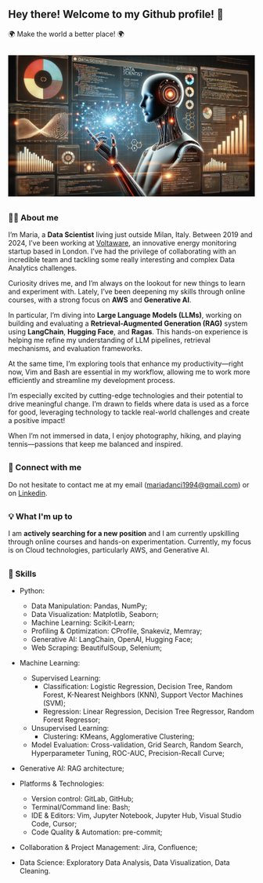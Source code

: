 ## Hey there! Welcome to my Github profile! 🚀
:earth_africa: Make the world a better place! :earth_africa:

##

![alt text](https://github.com/mariadancianu/mariadancianu/blob/main/img.jpg)


<!--
<p float="left">
  <img src="https://media.giphy.com/media/USV0ym3bVWQJJmNu3N/giphy.gif" width="270" height="270"/>
  <img src="https://media.giphy.com/media/EcqCKYnrHiAgwpGqme/giphy.gif" width="270" height="270"/>
  <img src="https://media.giphy.com/media/pufOOG2cplDtfyQXL1/giphy-downsized-large.gif" width="270" height="270"/>
</p>
-->

##

  
### :woman_technologist: About me 

I’m Maria, a **Data Scientist** living just outside Milan, Italy. Between 2019 and 2024, I’ve been working at [Voltaware](https://voltaware.com/), an innovative energy monitoring startup based in London. I’ve had the privilege of collaborating with an incredible team and tackling some really interesting and complex Data Analytics challenges.

Curiosity drives me, and I’m always on the lookout for new things to learn and experiment with. Lately, I’ve been deepening my skills through online courses, with a strong focus on **AWS** and **Generative AI**.

In particular, I’m diving into **Large Language Models (LLMs)**, working on building and evaluating a **Retrieval-Augmented Generation (RAG)** system using **LangChain**, **Hugging Face**, and **Ragas**. This hands-on experience is helping me refine my understanding of LLM pipelines, retrieval mechanisms, and evaluation frameworks.

At the same time, I’m exploring tools that enhance my productivity—right now, Vim and Bash are essential in my workflow, allowing me to work more efficiently and streamline my development process.

I’m especially excited by cutting-edge technologies and their potential to drive meaningful change. I’m drawn to fields where data is used as a force for good, leveraging technology to tackle real-world challenges and create a positive impact!

When I’m not immersed in data, I enjoy photography, hiking, and playing tennis—passions that keep me balanced and inspired.


## 

### :handshake: Connect with me 
Do not hesitate to contact me at my email (mariadanci1994@gmail.com) or on [Linkedin](https://it.linkedin.com/in/maria-dancianu-860613146). 

<!--
<div id="badges">
  <a href="https://it.linkedin.com/in/maria-dancianu-860613146">
    <img src="https://img.shields.io/badge/LinkedIn-0A66C2.svg?style=for-the-badge&logo=LinkedIn&logoColor=white"/>
  </a>
  <a href="https://www.instagram.com/mariadancianu/">
    <img src="https://img.shields.io/badge/Instagram-E4405F.svg?style=for-the-badge&logo=Instagram&logoColor=white"/>
  </a>
</div>
-->

##

### :bulb: What I'm up to 


I am **actively searching for a new position** and I am currently upskilling through online courses and hands-on experimentation. Currently, my focus is on Cloud technologies, particularly AWS, and Generative AI.

##

### :toolbox: Skills
- Python: 
  - Data Manipulation: Pandas, NumPy;
  - Data Visualization: Matplotlib, Seaborn;
  - Machine Learning: Scikit-Learn;
  - Profiling & Optimization: CProfile, Snakeviz, Memray;
  - Generative AI: LangChain, OpenAI, Hugging Face; 
  - Web Scraping: BeautifulSoup, Selenium;

- Machine Learning: 
  - Supervised Learning:
    - Classification: Logistic Regression, Decision Tree, Random Forest, K-Nearest Neighbors (KNN), Support Vector Machines (SVM);
    - Regression: Linear Regression, Decision Tree Regressor, Random Forest Regressor;
  - Unsupervised Learning:
    - Clustering: KMeans, Agglomerative Clustering;
  - Model Evaluation: Cross-validation, Grid Search, Random Search, Hyperparameter Tuning, ROC-AUC, Precision-Recall Curve;

- Generative AI: RAG architecture; 

- Platforms & Technologies: 
  - Version control: GitLab, GitHub;
  - Terminal/Command line: Bash;
  - IDE & Editors: Vim, Jupyter Notebook, Jupyter Hub, Visual Studio Code, Cursor;
  - Code Quality & Automation: pre-commit;
- Collaboration & Project Management: Jira, Confluence;
- Data Science: Exploratory Data Analysis, Data Visualization, Data Cleaning.





<!--

![](https://media.giphy.com/media/USV0ym3bVWQJJmNu3N/giphy.gif)


**mariadancianu/mariadancianu** is a ✨ _special_ ✨ repository because its `README.md` (this file) appears on your GitHub profile.

# todo:


## Blog posts 


Here are some ideas to get you started:

- 🔭 I’m currently working on ...
- 🌱 I’m currently learning ...
- 👯 I’m looking to collaborate on ...
- 🤔 I’m looking for help with ...
- 💬 Ask me about ...
- 📫 How to reach me: ...
- 😄 Pronouns: ...
- ⚡ Fun fact: ...
-->
